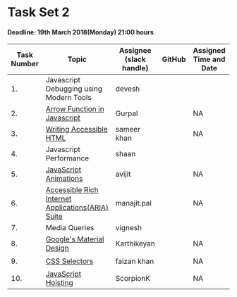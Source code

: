 # Task Set 2

#### Deadline: 19th March 2018(Monday) 21:00 hours

|Task Number|Topic|Assignee (slack handle)|GitHub|Assigned Time and Date|Status|
|---|---|---|---|---|---|
|1.|Javascript Debugging using Modern Tools|devesh|||:x:|
|2.|[Arrow Function in Javascript](https://medium.com/beginners-guide-to-mobile-web-development/arrow-functions-in-js-c9281627ce15)|Gurpal||NA|:heavy_check_mark:|
|3.|[Writing Accessible HTML](https://medium.com/beginners-guide-to-mobile-web-development/writing-accessible-html-5c8e99bf9944)|sameer khan||NA|:heavy_check_mark:|
|4.|Javascript Performance|shaan|||:x:|
|5.|[JavaScript Animations](https://medium.com/beginners-guide-to-mobile-web-development/javascript-animations-why-not-df0d03c8738c)|avijit||NA|:heavy_check_mark:|
|6.|[Accessible Rich Internet Applications(ARIA) Suite](https://medium.com/beginners-guide-to-mobile-web-development/aria-rich-internet-application-suite-4e28c9d660bc)|manajit.pal||NA|:heavy_check_mark:|
|7.|Media Queries|vignesh|||:x:|
|8.|[Google's Material Design](https://medium.com/beginners-guide-to-mobile-web-development/a-guide-to-google-material-design-977315149ea5)|Karthikeyan||NA|:heavy_check_mark:|
|9.|[CSS Selectors](https://medium.com/beginners-guide-to-mobile-web-development/what-are-css-selectors-1ce3796c326c)|faizan khan||NA|:heavy_check_mark:|
|10.|[JavaScript Hoisting](https://medium.com/beginners-guide-to-mobile-web-development/javascript-hoisting-f58f9252de3c)|ScorpionK||NA|:heavy_check_mark:|
